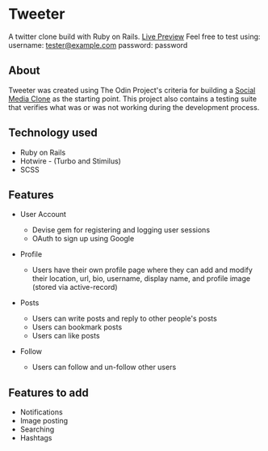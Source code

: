 # Tweeter

A twitter clone build with Ruby on Rails. [Live Preview](https://tweeter-twitterclone.fly.dev/)
Feel free to test using:
username: tester@example.com
password: password

## About

Tweeter was created using The Odin Project's criteria for building a [Social Media Clone](https://www.theodinproject.com/lessons/ruby-on-rails-rails-final-project) as the starting point. This project also contains a testing suite that verifies what was or was not working during the development process.

## Technology used

- Ruby on Rails
- Hotwire - (Turbo and Stimilus)
- SCSS

## Features

- User Account
    - Devise gem for registering and logging user sessions
    - OAuth to sign up using Google

- Profile
    - Users have their own profile page where they can add and modify their location, url, bio, username, display name, and profile image (stored via active-record)

- Posts
    - Users can write posts and reply to other people's posts
    - Users can bookmark posts
    - Users can like posts

- Follow
    - Users can follow and un-follow other users
 
## Features to add
- Notifications
- Image posting
- Searching
- Hashtags
